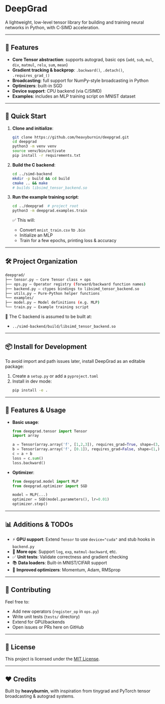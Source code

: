 # DeepGrad

A lightweight, low-level tensor library for building and training neural networks in Python, with C‑SIMD acceleration.

---

## 🔧 Features

- **Core Tensor abstraction**: supports autograd, basic ops (`add`, `sub`, `mul`, `div`, `matmul`, `relu`, `sum`, `mean`)
- **Gradient tracking & backprop**: `.backward()`, `.detach()`, `.requires_grad_()`
- **Broadcasting**: full support for NumPy-style broadcasting in Python
- **Optimizers**: built-in SGD
- **Device support**: CPU backend (via C/SIMD)
- **Examples**: includes an MLP training script on MNIST dataset

---

## 🚀 Quick Start

1. **Clone and initialize**:
    ```bash
    git clone https://github.com/heavyburnin/deepgrad.git
    cd deepgrad
    python3 -m venv venv
    source venv/bin/activate
    pip install -r requirements.txt
    ```

2. **Build the C backend**:
    ```bash
    cd ../simd-backend
    mkdir -p build && cd build
    cmake .. && make
    # builds libsimd_tensor_backend.so
    ```

3. **Run the example training script**:
    ```bash
    cd ../deepgrad  # project root
    python3 -m deepgrad.examples.train
    ```

    ✅ This will:
    - Convert `mnist_train.csv` to `.bin`
    - Initialize an MLP
    - Train for a few epochs, printing loss & accuracy

---

## 🛠️ Project Organization
```bash
deepgrad/
├── tensor.py – Core Tensor class + ops
├── ops.py – Operator registry (forward/backward function names)
├── backend.py – ctypes bindings to libsimd_tensor_backend.so
├── utils.py – Pure-Python helper functions
└── examples/
├── model.py – Model definitions (e.g. MLP)
└── train.py – Example training script
```

🧩 The C backend is assumed to be built at:

- `../simd-backend/build/libsimd_tensor_backend.so`

---

## 📦 Install for Development
To avoid import and path issues later, install DeepGrad as an editable package:

1. Create a `setup.py` or add a `pyproject.toml`
2. Install in dev mode:
    ```bash
    pip install -e .
    ```

---

## 🧠 Features & Usage

- **Basic usage**:
    ```python
    from deepgrad.tensor import Tensor
    import array

    a = Tensor(array.array('f', [1,2,3]), requires_grad=True, shape=(3,))
    b = Tensor(array.array('f', [0.1]), requires_grad=False, shape=(1,))
    c = a + b
    loss = c.sum()
    loss.backward()
    ```

- **Optimizer**:
    ```python
    from deepgrad.model import MLP
    from deepgrad.optimizer import SGD

    model = MLP(...)
    optimizer = SGD(model.parameters(), lr=0.01)
    optimizer.step()
    ```

---

## 📊 Additions & TODOs

- ⚡ **GPU support**: Extend `Tensor` to use `device="cuda"` and stub hooks in `backend.py`
- 🧪 **More ops**: Support `log`, `exp`, `matmul-backward`, etc.
- ✅ **Unit tests**: Validate correctness and gradient checking
- 📚 **Data loaders**: Built-in MNIST/CIFAR support
- 🎨 **Improved optimizers**: Momentum, Adam, RMSprop

---

## 📝 Contributing

Feel free to:

- Add new operators (`register_op` in `ops.py`)
- Write unit tests (`tests/` directory)
- Extend for GPU/backends
- Open issues or PRs here on GitHub

---

## 🔐 License
This project is licensed under the [MIT License](LICENSE).

---

## ❤️ Credits

Built by **heavyburnin**, with inspiration from tinygrad and PyTorch tensor broadcasting & autograd systems.
